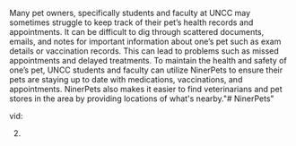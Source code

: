 Many pet owners, specifically students and faculty at UNCC may sometimes struggle to keep track of their pet’s health records and appointments. It can be difficult to dig through scattered documents, emails, and notes for important information about one’s pet such as exam details or vaccination records. This can lead to problems such as missed appointments and delayed treatments. To maintain the health and safety of one’s pet, UNCC students and faculty can utilize NinerPets to ensure their pets are staying up to date with medications, vaccinations, and appointments. NinerPets also makes it easier to find veterinarians and pet stores in the area by providing locations of what's nearby."# NinerPets" 

vid:

2.
